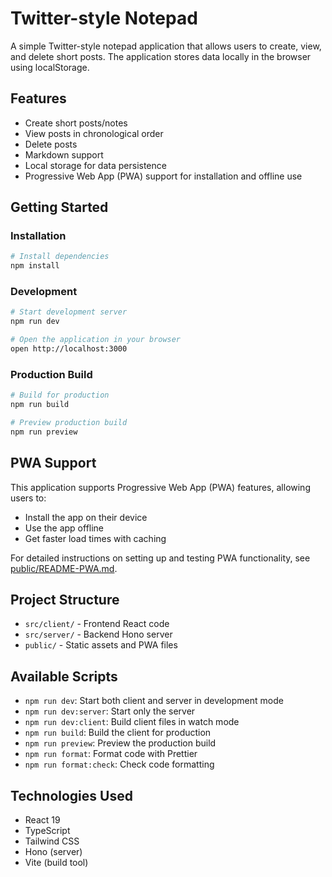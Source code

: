 # Twitter-style Notepad

A simple Twitter-style notepad application that allows users to create, view, and delete short posts. The application stores data locally in the browser using localStorage.

## Features

- Create short posts/notes
- View posts in chronological order
- Delete posts
- Markdown support
- Local storage for data persistence
- Progressive Web App (PWA) support for installation and offline use

## Getting Started

### Installation

```bash
# Install dependencies
npm install
```

### Development

```bash
# Start development server
npm run dev

# Open the application in your browser
open http://localhost:3000
```

### Production Build

```bash
# Build for production
npm run build

# Preview production build
npm run preview
```

## PWA Support

This application supports Progressive Web App (PWA) features, allowing users to:

- Install the app on their device
- Use the app offline
- Get faster load times with caching

For detailed instructions on setting up and testing PWA functionality, see [public/README-PWA.md](public/README-PWA.md).

## Project Structure

- `src/client/` - Frontend React code
- `src/server/` - Backend Hono server
- `public/` - Static assets and PWA files

## Available Scripts

- `npm run dev`: Start both client and server in development mode
- `npm run dev:server`: Start only the server
- `npm run dev:client`: Build client files in watch mode
- `npm run build`: Build the client for production
- `npm run preview`: Preview the production build
- `npm run format`: Format code with Prettier
- `npm run format:check`: Check code formatting

## Technologies Used

- React 19
- TypeScript
- Tailwind CSS
- Hono (server)
- Vite (build tool)
